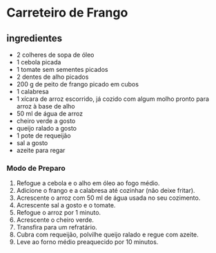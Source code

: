 # Carreteiro de Frango 



## ingredientes

- 2 colheres de sopa de óleo
- 1 cebola picada
- 1 tomate sem sementes picados
- 2 dentes de alho picados
- 200 g de peito de frango picado em cubos
- 1 calabresa
- 1 xícara de arroz escorrido, já cozido com algum molho pronto para arroz à base de alho
- 50 ml de água de arroz
- cheiro verde a gosto
- queijo ralado a gosto
- 1 pote de requeijão
- sal a gosto
- azeite para regar

### Modo de Preparo

1. Refogue a cebola e o alho em óleo ao fogo médio.
2. Adicione o frango e a calabresa até cozinhar (não deixe fritar).
3. Acrescente o arroz com 50 ml de água usada no seu cozimento.
4. Acrescente sal a gosto e o tomate.
5. Refogue o arroz por 1 minuto.
6. Acrescente o cheiro verde.
7. Transfira para um refratário.
8. Cubra com requeijão, polvilhe queijo ralado e regue com azeite.
9. Leve ao forno médio preaquecido por 10 minutos.